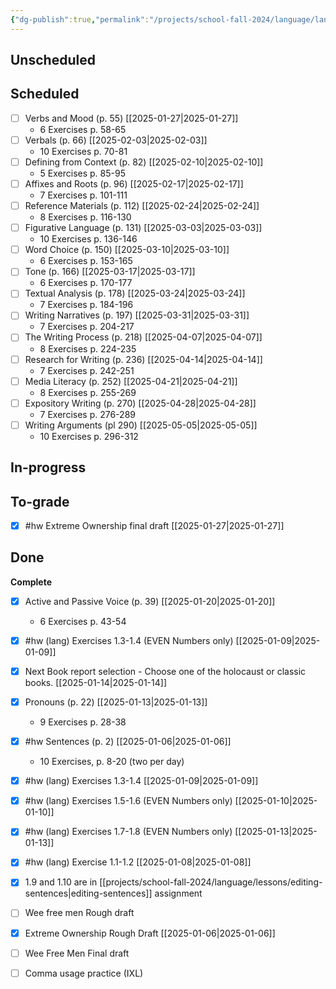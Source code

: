 ```yaml
---
{"dg-publish":true,"permalink":"/projects/school-fall-2024/language/language-kanban/"}
---
```



## Unscheduled



## Scheduled

- [ ] Verbs and Mood (p. 55) [[2025-01-27\|2025-01-27]]
    - 6 Exercises p. 58-65
- [ ] Verbals (p. 66) [[2025-02-03\|2025-02-03]]
    - 10 Exercises p. 70-81
- [ ] Defining from Context (p. 82) [[2025-02-10\|2025-02-10]]
    - 5 Exercises p. 85-95
- [ ] Affixes and Roots (p. 96) [[2025-02-17\|2025-02-17]]
    - 7 Exercises p. 101-111
- [ ] Reference Materials (p. 112) [[2025-02-24\|2025-02-24]]
    - 8 Exercises p. 116-130
- [ ] Figurative Language (p. 131) [[2025-03-03\|2025-03-03]]
    - 10 Exercises p. 136-146
- [ ] Word Choice (p. 150) [[2025-03-10\|2025-03-10]]
    - 6 Exercises p. 153-165
- [ ] Tone (p. 166) [[2025-03-17\|2025-03-17]]
    - 6 Exercises p. 170-177
- [ ] Textual Analysis (p. 178) [[2025-03-24\|2025-03-24]]
    - 7 Exercises p. 184-196
- [ ] Writing Narratives (p. 197) [[2025-03-31\|2025-03-31]]
    - 7 Exercises p. 204-217
- [ ] The Writing Process (p. 218) [[2025-04-07\|2025-04-07]]
    - 8 Exercises p. 224-235
- [ ] Research for Writing (p. 236) [[2025-04-14\|2025-04-14]]
    - 7 Exercises p. 242-251
- [ ] Media Literacy (p. 252) [[2025-04-21\|2025-04-21]]
    - 8 Exercises p. 255-269
- [ ] Expository Writing (p. 270) [[2025-04-28\|2025-04-28]]
    - 7 Exercises p. 276-289
- [ ] Writing Arguments (pl 290) [[2025-05-05\|2025-05-05]]
    - 10 Exercises p. 296-312


## In-progress



## To-grade

- [x] #hw Extreme Ownership final draft [[2025-01-27\|2025-01-27]]


## Done

**Complete**
- [x] Active and Passive Voice (p. 39) [[2025-01-20\|2025-01-20]]
    - 6 Exercises p. 43-54
- [x] #hw (lang) Exercises 1.3-1.4 (EVEN Numbers only) [[2025-01-09\|2025-01-09]]
- [x] Next Book report selection - Choose one of the holocaust or classic books. [[2025-01-14\|2025-01-14]]
- [x] Pronouns (p. 22) [[2025-01-13\|2025-01-13]]
    - 9 Exercises p. 28-38
- [x] #hw Sentences (p. 2) [[2025-01-06\|2025-01-06]]
    - 10 Exercises, p. 8-20 (two per day)
- [x] #hw (lang) Exercises 1.3-1.4 [[2025-01-09\|2025-01-09]]
- [x] #hw (lang) Exercises 1.5-1.6 (EVEN Numbers only) [[2025-01-10\|2025-01-10]]
- [x] #hw (lang) Exercises 1.7-1.8 (EVEN Numbers only) [[2025-01-13\|2025-01-13]]
- [x] #hw (lang) Exercise 1.1-1.2 [[2025-01-08\|2025-01-08]]
- [x] 1.9 and 1.10 are in [[projects/school-fall-2024/language/lessons/editing-sentences\|editing-sentences]] assignment
- [ ] Wee free men Rough draft
- [x] Extreme Ownership Rough Draft [[2025-01-06\|2025-01-06]]
- [ ] Wee Free Men Final draft
- [ ] Comma usage practice (IXL)




